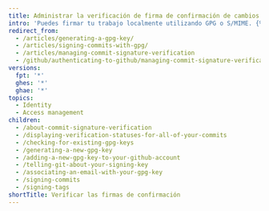 ```yaml
---
title: Administrar la verificación de firma de confirmación de cambios
intro: 'Puedes firmar tu trabajo localmente utilizando GPG o S/MIME. {% data variables.product.product_name %} verificará estas firmas para que otras personas sepan que tus confirmaciones de cambios provienen de una fuente confiable.{% ifversion fpt %} {% data variables.product.product_name %} firmará de forma automática las confirmaciones de cambios que realices utilizando la interfaz web {% data variables.product.product_name %}.{% endif %}'
redirect_from:
  - /articles/generating-a-gpg-key/
  - /articles/signing-commits-with-gpg/
  - /articles/managing-commit-signature-verification
  - /github/authenticating-to-github/managing-commit-signature-verification/
versions:
  fpt: '*'
  ghes: '*'
  ghae: '*'
topics:
  - Identity
  - Access management
children:
  - /about-commit-signature-verification
  - /displaying-verification-statuses-for-all-of-your-commits
  - /checking-for-existing-gpg-keys
  - /generating-a-new-gpg-key
  - /adding-a-new-gpg-key-to-your-github-account
  - /telling-git-about-your-signing-key
  - /associating-an-email-with-your-gpg-key
  - /signing-commits
  - /signing-tags
shortTitle: Verificar las firmas de confirmación
---
```


